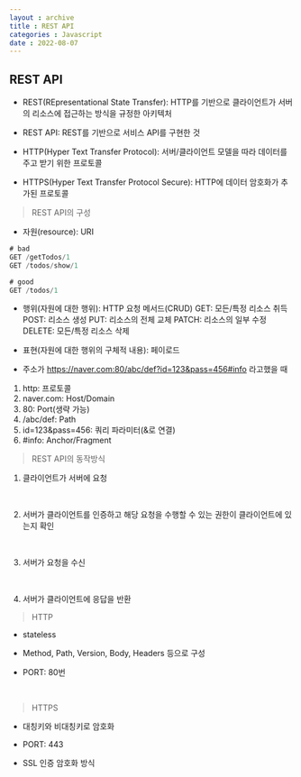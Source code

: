 ```yaml
---
layout : archive
title : REST API
categories : Javascript
date : 2022-08-07
---
```


## REST API

* REST(REpresentational State Transfer): HTTP를 기반으로 클라이언트가 서버의 리소스에 접근하는 방식을 규정한 아키텍처

* REST API: REST를 기반으로 서비스 API를 구현한 것

* HTTP(Hyper Text Transfer Protocol): 서버/클라이언트 모델을 따라 데이터를 주고 받기 위한 프로토콜

* HTTPS(Hyper Text Transfer Protocol Secure): HTTP에 데이터 암호화가 추가된 프로토콜

> REST API의 구성

* 자원(resource): URI
```javascript
# bad
GET /getTodos/1
GET /todos/show/1

# good
GET /todos/1
```

* 행위(자원에 대한 행위): HTTP 요청 메서드(CRUD)
 GET: 모든/특정 리소스 취득
 POST: 리소스 생성
 PUT: 리소스의 전체 교체
 PATCH: 리소스의 일부 수정
 DELETE: 모든/특정 리소스 삭제

* 표현(자원에 대한 행위의 구체적 내용): 페이로드

* 주소가 https://naver.com:80/abc/def?id=123&pass=456#info 라고했을 때<br>
1. http: 프로토콜
2. naver.com: Host/Domain
3. 80: Port(생략 가능)
4. /abc/def: Path
5. id=123&pass=456: 쿼리 파라미터(&로 연결)
6. #info: Anchor/Fragment 

> REST API의 동작방식

1. 클라이언트가 서버에 요청

<br>

2. 서버가 클라이언트를 인증하고 해당 요청을 수행할 수 있는 권한이 클라이언트에 있는지 확인

<br>

3. 서버가 요청을 수신

<br>

4. 서버가 클라이언트에 응답을 반환

> HTTP

* stateless

* Method, Path, Version, Body, Headers 등으로 구성

* PORT: 80번

<br>

> HTTPS

* 대칭키와 비대칭키로 암호화

* PORT: 443

* SSL 인증 암호화 방식



